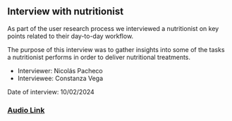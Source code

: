 
## Interview with nutritionist

As part of the user research process we interviewed a nutritionist on key points related to their day-to-day workflow.

The purpose of this interview was to gather insights into some of the tasks a nutritionist performs in order to deliver nutritional treatments.

- Interviewer: Nicolás Pacheco
- Interviewee: Constanza Vega

Date of interview: 10/02/2024

### [Audio Link](interview.ogg)
